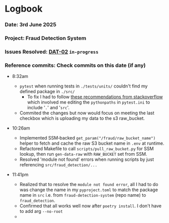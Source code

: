 # Logbook
### Date: 3rd June 2025
### Project: Fraud Detection System
### Issues Resolved: [DAT-02](https://github.com/EsosaOrumwese/fraud-detection-system/issues/7) `in-progress`
### Reference commits: Check commits on this date (if any)

* 8:32am
  * `pytest` when running tests in `./tests/units/` couldn't find my defined package in `./src/` 
    * To fix I had to follow [these recommendations from stackoverflow](https://stackoverflow.com/questions/10253826/path-issue-with-pytest-importerror-no-module-named) which involved me editing the `pythonpaths` in `pytest.ini` to include '`.`' and '`src`'.
  * Commited the changes but now would focus on meeting the last checkbox which is uploading my data to the s3 raw_bucket.

* 10:26am
  * Implemented SSM‐backed `get_param("/fraud/raw_bucket_name")` helper to fetch and cache the raw S3 bucket name in `.env` at runtime.
  * Refactored Makefile to call `scripts/pull_raw_bucket.py` for SSM lookup, then run `gen-data-raw` with `RAW_BUCKET` set from SSM.
  * Resolved 'module not found' errors when running scripts by just referencing `src/fraud_detection/...`

* 11:41pm
  * Realized that to resolve the `module not found error`, all I had to do was change the name in my `pyproject.toml` to match the package name in `src` i.e. from `fraud-detection-system` (repo name) to `fraud_detection`.
  * Confirmed that all works well now after `poetry install`. I don't have to add arg `--no-root`
  * 


